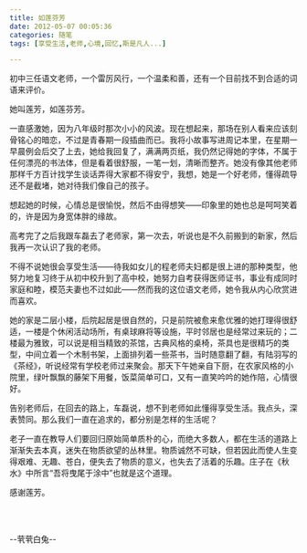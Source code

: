 ```yaml
---
title: 如莲芬芳
date: 2012-05-07 00:05:36
categories: 随笔
tags: [享受生活,老师,心境,回忆,斯是凡人...]

---
```

初中三任语文老师，一个雷厉风行，一个温柔和善，还有一个目前找不到合适的词语来评价。

她叫莲芳，如莲芬芳。

一直感激她，因为八年级时那次小小的风波。现在想起来，那场在别人看来应该刻骨铭心的暗恋，不过是青春期一段插曲而已。我将小故事写进周记本里，在星期一早晨例会后交了上去，她给我回复了，满满两页纸，我仍然记得她的字体，不属于任何漂亮的书法体，但是看着很舒服，一笔一划，清晰而整齐。她没有像其他老师那样千方百计找学生谈话弄得大家都不得安宁，我想，她是一个好老师，懂得疏导还不是截堵，她对待我们像自己的孩子。

想起她的时候，心情总是很愉悦，然后不由得想笑——印象里的她也总是呵呵笑着的，许是因为身宽体胖的缘故。

高考完了之后我跟车磊去了老师家，第一次去，听说也是不久前搬到的新家，然后我再一次认识了我的老师。

不得不说她很会享受生活——待我如女儿的程老师夫妇都是很上进的那种类型，他努力地复习终于从初中校升到了高中校，她努力自考获得医师证书，事业有成同时家庭和睦，模范夫妻也不过如此——然而我的这位语文老师，她令我从内心欣赏进而喜欢。

她的家是二层小楼，后院起居是很自然的，只是前院被愈来愈优雅的她打理得很舒适，一楼是个休闲活动场所，有桌球麻将等设施，平时邻居也是经常过来玩的；二楼最为雅致，可以说是相当精致的茶馆，古典风格的桌椅，茶具也是很精巧的类型，中间立着一个木制书架，上面排列着一些茶书，当时随意翻了翻，有陆羽写的《茶经》，听说经常有学校老师过来聚会。那天下午她亲自下厨，在农家风格的小院里，绿叶飘飘的藤架下用餐，饭菜简单可口，又有一直笑吟吟的她作陪，心情很好。

告别老师后，在回去的路上，车磊说，想不到老师如此懂得享受生活。我点头，深表赞同。那么我们一直在追求的，都分别是怎样的生活呢？

老子一直在教导人们要回归原始简单质朴的心，而绝大多数人，都在生活的道路上渐渐失去本真，迷失在物质欲望的丛林里。物质诚然不可缺，但若因此而使人生变得艰难、无趣、苍白，便失去了物质的意义，也失去了活着的乐趣。庄子在《秋水》中所言“吾将曳尾于涂中”也就是这个道理。

感谢莲芳。

<br /><br />

--茕茕白兔--